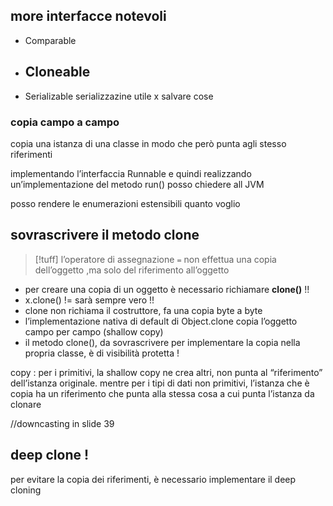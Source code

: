 ## more interfacce notevoli
 - Comparable 
 - Cloneable
	 - 
 - Serializable
	 serializzazine utile x salvare cose
### copia campo a campo
copia una istanza di una classe in modo che però punta agli stesso riferimenti

implementando l’interfaccia Runnable e quindi realizzando un’implementazione del metodo run() posso chiedere all JVM 

posso rendere le enumerazioni estensibili quanto voglio

## sovrascrivere il metodo clone
>[!tuff] l’operatore di assegnazione `=` non effettua una copia dell’oggetto ,ma solo del riferimento all’oggetto

- per creare una copia di un oggetto è necessario richiamare **clone()** !!
- x.clone() != sarà sempre vero !!
- clone non richiama il costruttore, fa una copia byte a byte
- l’implementazione nativa di default di Object.clone copia l’oggetto campo per campo (shallow copy)
- il metodo clone(), da sovrascrivere per implementare la copia nella propria classe, è di visibilità protetta !

copy : per i primitivi, la shallow copy ne crea altri, non punta al “riferimento” dell’istanza originale. mentre per i tipi di dati non primitivi, l’istanza che è copia ha un riferimento che punta alla stessa cosa a cui punta l’istanza da clonare

//downcasting in slide 39

## deep clone !
per evitare la copia dei riferimenti, è necessario implementare il deep cloning